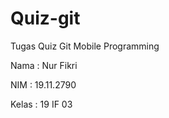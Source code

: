 # Quiz-git
Tugas Quiz Git Mobile Programming

Nama  : Nur Fikri

NIM   : 19.11.2790

Kelas : 19 IF 03
